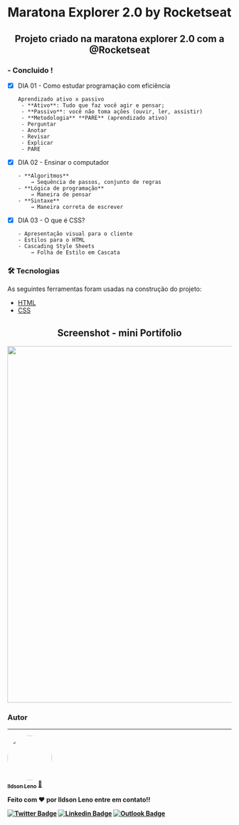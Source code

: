 <h1 align="center">Maratona Explorer 2.0 by Rocketseat</h1>
<h2 align="center">Projeto criado na maratona explorer 2.0 com a @Rocketseat</h2>

### - Concluido !

- [x] DIA 01 - Como estudar programação com eficiência
  
      Aprendizado ativo x passivo
       - **Ativo**: Tudo que faz você agir e pensar;
       - **Passivo**: você não toma ações (ouvir, ler, assistir)
       - **Metodologia** **PARE** (aprendizado ativo)
       - Perguntar
       - Anotar
       - Revisar
       - Explicar
       - PARE
  
- [x] DIA 02 - Ensinar o computador

      - **Algoritmos**
          → Sequência de passos, conjunto de regras
      - **Lógica de programação**
          → Maneira de pensar
      - **Sintaxe**
          → Maneira correta de escrever

- [x] DIA 03 - O que é CSS?

      - Apresentação visual para o cliente
      - Estilos para o HTML
      - Cascading Style Sheets
          → Folha de Estilo em Cascata

### 🛠 Tecnologias

As seguintes ferramentas foram usadas na construção do projeto:

- [HTML](https://developer.mozilla.org/pt-BR/docs/Web/HTML)
- [CSS](https://developer.mozilla.org/pt-BR/docs/Web/CSS)

<h2 align="center">Screenshot - mini Portifolio </h2>

<p align="center">
  <a>
    <img width="800" src="https://github.com/newryan/MaratonaExplorer2.0/blob/main/assets/print.JPG?raw=true">
  </a>
</p>

### Autor
---

<a href="https://github.com/newryan">
 <img style="border-radius: 50%;" src="https://avatars.githubusercontent.com/u/15676557?s=96&v=4" width="100px;" alt=""/>
 <br />
 <sub><b>Ildson Leno</a> <a href="https://github.com/newryan" title="GitHub">🚀</a>


Feito com ❤️ por Ildson Leno entre em contato!!

[![Twitter Badge](https://img.shields.io/badge/-@IldsonLeno-1ca0f1?style=flat-square&labelColor=1ca0f1&logo=twitter&logoColor=white&link=https://twitter.com/IldsonLeno)](https://twitter.com/IldsonLeno)
[![Linkedin Badge](https://img.shields.io/badge/-IldsonLeno-blue?style=flat-square&logo=Linkedin&logoColor=white&link=https://www.linkedin.com/in/ildsonleno/)](https://www.linkedin.com/in/ildsonleno/)
[![Outlook Badge](https://img.shields.io/badge/-ildson.leno@outlook.com-blue?style=flat-square&logo=Outlook&logoColor=white&link=mailto:ildson.leno@outlook.com)](mailto:ildson.leno@outloo.com)
